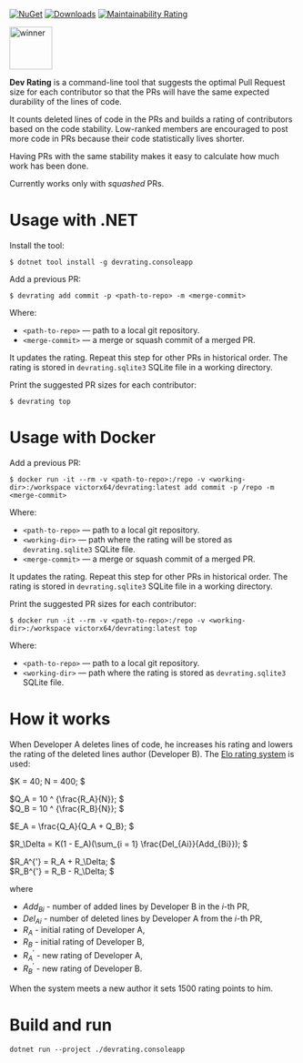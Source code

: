 [![NuGet](https://img.shields.io/nuget/v/devrating.consoleapp.svg)](https://www.nuget.org/packages/devrating.consoleapp/)
[![Downloads](https://img.shields.io/nuget/dt/devrating.consoleapp.svg)](https://www.nuget.org/packages/devrating.consoleapp/)
[![Maintainability Rating](https://sonarcloud.io/api/project_badges/measure?project=victorx64_devrating&metric=sqale_rating)](https://sonarcloud.io/dashboard?id=victorx64_devrating)

<a href="https://www.yegor256.com/2019/11/03/award-2020.html">
  <img src="https://www.yegor256.com/images/award/2020/winner-victorx64.png" height="75" alt='winner'/>
</a>

**Dev Rating** is a command-line tool that suggests the optimal Pull Request size for each contributor so that the PRs will have the same expected durability of the lines of code.

It counts deleted lines of code in the PRs and builds a rating of contributors based on the code stability. Low-ranked members are encouraged to post more code in PRs because their code statistically lives shorter.

Having PRs with the same stability makes it easy to calculate how much work has been done.

Currently works only with _squashed_ PRs.

# Usage with .NET

Install the tool:

```
$ dotnet tool install -g devrating.consoleapp
```

Add a previous PR:

```
$ devrating add commit -p <path-to-repo> -m <merge-commit>
```

Where:
- `<path-to-repo>` — path to a local git repository.
- `<merge-commit>` — a merge or squash commit of a merged PR.

It updates the rating. Repeat this step for other PRs in historical order. The rating is stored in `devrating.sqlite3` SQLite file in a working directory.

Print the suggested PR sizes for each contributor:

```
$ devrating top
```

# Usage with Docker

Add a previous PR:

```
$ docker run -it --rm -v <path-to-repo>:/repo -v <working-dir>:/workspace victorx64/devrating:latest add commit -p /repo -m <merge-commit>
```

Where:
- `<path-to-repo>` — path to a local git repository.
- `<working-dir>` — path where the rating will be stored as `devrating.sqlite3` SQLite file.
- `<merge-commit>` — a merge or squash commit of a merged PR.

It updates the rating. Repeat this step for other PRs in historical order. The rating is stored in `devrating.sqlite3` SQLite file in a working directory.

Print the suggested PR sizes for each contributor:

```
$ docker run -it --rm -v <path-to-repo>:/repo -v <working-dir>:/workspace victorx64/devrating:latest top
```

Where:
- `<path-to-repo>` — path to a local git repository.
- `<working-dir>` — path where the rating is stored as `devrating.sqlite3` SQLite file.

# How it works

When Developer A deletes lines of code, he increases his rating and lowers the 
rating of the deleted lines author (Developer B).
The [Elo rating system](https://en.wikipedia.org/wiki/Elo_rating_system) is used:

$K = 40; N = 400; $

$Q_A = 10 ^ {\frac{R_A}{N}}; $  
$Q_B = 10 ^ {\frac{R_B}{N}}; $

$E_A = \frac{Q_A}{Q_A + Q_B}; $

$R_\Delta = K(1 - E_A)(\sum_{i = 1} \frac{Del_{Ai}}{Add_{Bi}}); $

$R_A^{'} = R_A + R_\Delta; $  
$R_B^{'} = R_B - R_\Delta; $

where
- $Add_{Bi}$ - number of added lines by Developer B in the $i$-th PR,
- $Del_{Ai}$ - number of deleted lines by Developer A from the $i$-th PR,
- $R_A$ - initial rating of Developer A,
- $R_B$ - initial rating of Developer B,
- $R_A^{'}$ - new rating of Developer A,
- $R_B^{'}$ - new rating of Developer B.

When the system meets a new author it sets $1500$ rating points to him.

# Build and run

```
dotnet run --project ./devrating.consoleapp
```
